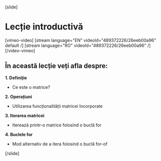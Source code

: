[slide]
# Lecție introductivă
[vimeo-video]
[stream language="EN" videoId="489372226/26eeb00a96" default /]
[stream language="RO" videoId="489372226/26eeb00a96"  /]
[/video-vimeo]


## În această lecție veți afla despre:

**1. Definiție**

- Ce este o matrice?

**2. Operațiuni**

- Utilizarea funcționalității matricei încorporate

**3. Iterarea matricei**

- Iterează printr-o matrice folosind o buclă for

**4. Buclele for**

- Mod alternativ de a itera folosind o buclă for-of

[/slide]